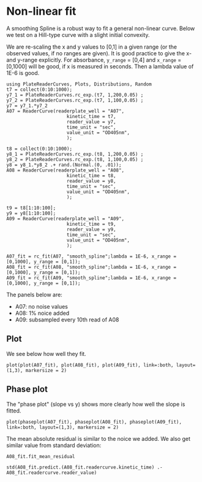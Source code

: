 # Non-linear fit

A smoothing Spline is a robust way to fit a general non-linear curve.
Below we test on a Hill-type curve with a slight initial convexity.

We are re-scaling the x and y values to [0,1] in a given range (or the observed values, if no ranges are given).
It is good practice to give the x- and y-range explicitly.
For absorbance, `y_range` = [0,4] and `x_range` = [0,1000] will be good, if x is measured in seconds.
Then a lambda value of 1E-6 is good.

```@example nnfit
using PlateReaderCurves, Plots, Distributions, Random
t7 = collect(0:10:1000);
y7_1 = PlateReaderCurves.rc_exp.(t7, 1,200,0.05) ;
y7_2 = PlateReaderCurves.rc_exp.(t7, 1,100,0.05) ;
y7 = y7_1.*y7_2 
A07 = ReaderCurve(readerplate_well = "A07",
                      kinetic_time = t7,
                      reader_value = y7,
                      time_unit = "sec",
                      value_unit = "OD405nm",
                      );

t8 = collect(0:10:1000);
y8_1 = PlateReaderCurves.rc_exp.(t8, 1,200,0.05) ;
y8_2 = PlateReaderCurves.rc_exp.(t8, 1,100,0.05) ;
y8 = y8_1.*y8_2 .+ rand.(Normal.(0, .01));
A08 = ReaderCurve(readerplate_well = "A08",
                      kinetic_time = t8,
                      reader_value = y8,
                      time_unit = "sec",
                      value_unit = "OD405nm",
                      );

t9 = t8[1:10:100];
y9 = y8[1:10:100];
A09 = ReaderCurve(readerplate_well = "A09",
                      kinetic_time = t9,
                      reader_value = y9,
                      time_unit = "sec",
                      value_unit = "OD405nm",
                      );

A07_fit = rc_fit(A07, "smooth_spline";lambda = 1E-6, x_range = [0,1000], y_range = [0,1]);
A08_fit = rc_fit(A08, "smooth_spline";lambda = 1E-6, x_range = [0,1000], y_range = [0,1]);
A09_fit = rc_fit(A09, "smooth_spline";lambda = 1E-6, x_range = [0,1000], y_range = [0,1]);
```

The panels below are: 
* A07: no noise values
* A08: 1% noice added
* A09: subsampled every 10th read of A08


## Plot

We see below how well they fit.

```@example nnfit
plot(plot(A07_fit), plot(A08_fit), plot(A09_fit), link=:both, layout=(1,3), markersize = 2)
```

## Phase plot

The "phase plot" (slope vs y) shows more clearly how well the slope is fitted.


```@example nnfit
plot(phaseplot(A07_fit), phaseplot(A08_fit), phaseplot(A09_fit), link=:both, layout=(1,3), markersize = 2)
```

The mean absolute residual is similar to the noice we added.
We also get similar value from standard deviation:

```@example nnfit
A08_fit.fit_mean_residual

std(A08_fit.predict.(A08_fit.readercurve.kinetic_time) .- A08_fit.readercurve.reader_value)
```
